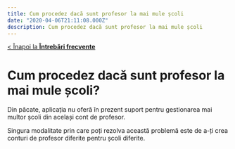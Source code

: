 ```yaml
---
title: Cum procedez dacă sunt profesor la mai mule școli
date: "2020-04-06T21:11:08.000Z"
description: Cum procedez dacă sunt profesor la mai mule școli
---
```


[< Înapoi la **Întrebări frecvente**](/intrebari-frecvente/)

# Cum procedez dacă sunt profesor la mai mule școli?

Din păcate, aplicația nu oferă în prezent suport pentru gestionarea mai multor școli din același cont de profesor.

Singura modalitate prin care poți rezolva această problemă este de a-ți crea conturi de profesor diferite pentru școli diferite.